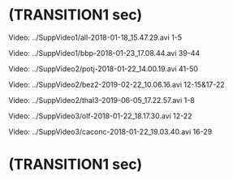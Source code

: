 #  (TRANSITION1 sec)


Video: ../SuppVideo1/all-2018-01-18_15.47.29.avi 1-5

Video: ../SuppVideo1/bbp-2018-01-23_17.08.44.avi 39-44


Video: ../SuppVideo2/potj-2018-01-22_14.00.19.avi 41-50

Video: ../SuppVideo2/bez2-2019-02-22_10.06.16.avi 12-15&17-22

Video: ../SuppVideo2/thal3-2019-06-05_17.22.57.avi 1-8

Video: ../SuppVideo3/olf-2018-01-22_18.17.30.avi 12-22

Video: ../SuppVideo3/caconc-2018-01-22_19.03.40.avi 16-29

#  (TRANSITION1 sec)




